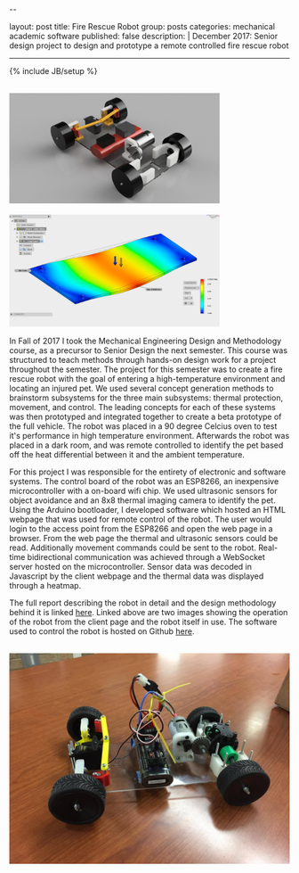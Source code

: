 --

layout: post
title: Fire Rescue Robot 
group: posts
categories: mechanical academic software
published: false
description: |
 December 2017: Senior design project to design and prototype a remote
controlled fire rescue robot
 
---
{% include JB/setup %}

<br>
<img class="img-responsive center-block" style="max-width: 75%" src="/assets/img/back right view.png">
<br>

<br>
<img class="img-responsive center-block" style="max-width: 75%" src="/assets/img/FEA Chassis.png">
<br>

In Fall of 2017 I took the Mechanical Engineering Design and Methodology course,
as a precursor to Senior Design the next semester. This course was structured to
teach methods through hands-on design work for a project throughout the
semester. The project for this semester was to create a fire rescue robot with
the goal of entering a high-temperature environment and locating an injured
pet. We used several concept generation methods to brainstorm subsystems for the
three main subsystems: thermal protection, movement, and control. The leading
concepts for each of these systems was then prototyped and integrated together
to create a beta prototype of the full vehicle. The robot was placed in a 90
degree Celcius oven to test it's performance in high temperature environment.
Afterwards the robot was placed in a dark room, and was remote controlled to
identify the pet based off the heat differential between it and the ambient
temperature.

For this project I was responsible for the entirety of electronic and software
systems. The control board of the robot was an ESP8266, an inexpensive
microcontroller with a on-board wifi chip. We used ultrasonic sensors for object
avoidance and an 8x8 thermal imaging camera to identify the pet. Using the
Arduino bootloader, I developed software which hosted an HTML webpage that was
used for remote control of the robot. The user would login to the access point
from the ESP8266 and open the web page in a browser. From the web page the
thermal and ultrasonic sensors could be read. Additionally movement commands
could be sent to the robot. Real-time bidirectional communication was achieved
through a WebSocket server hosted on the microcontroller. Sensor data was
decoded in Javascript by the client webpage and the thermal data was displayed
through a heatmap. 

The full report describing the robot in detail and the design methodology behind
it is linked [here](/assets/img/FinalReport.pdf).
Linked above are two images showing the operation of the
robot from the client page and the robot itself in use. The software used to
control the robot is hosted on Github [here](githublink).

<br>
<img class="img-responsive center-block" src="/assets/img/Full_car.jpg">
<br>
